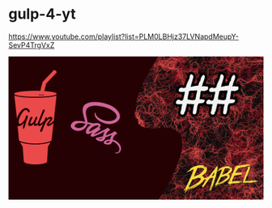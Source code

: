# gulp-4-yt

https://www.youtube.com/playlist?list=PLM0LBHjz37LVNapdMeupY-SevP4TrgVxZ

<img src="thumb.png" />
